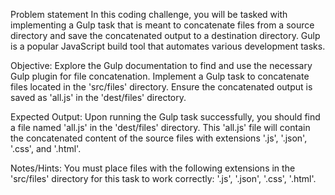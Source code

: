 Problem statement
In this coding challenge, you will be tasked with implementing a Gulp task that is meant to concatenate files from a source directory and save the concatenated output to a destination directory. Gulp is a popular JavaScript build tool that automates various development tasks.

Objective:
Explore the Gulp documentation to find and use the necessary Gulp plugin for file concatenation.
Implement a Gulp task to concatenate files located in the 'src/files' directory.
Ensure the concatenated output is saved as 'all.js' in the 'dest/files' directory.

Expected Output:
Upon running the Gulp task successfully, you should find a file named 'all.js' in the 'dest/files' directory.
This 'all.js' file will contain the concatenated content of the source files with extensions '.js', '.json', '.css', and '.html'.

Notes/Hints:
You must place files with the following extensions in the 'src/files' directory for this task to work correctly: '.js', '.json', '.css', '.html'.
